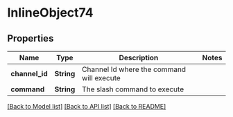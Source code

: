 # InlineObject74

## Properties

Name | Type | Description | Notes
------------ | ------------- | ------------- | -------------
**channel_id** | **String** | Channel Id where the command will execute | 
**command** | **String** | The slash command to execute | 

[[Back to Model list]](../README.md#documentation-for-models) [[Back to API list]](../README.md#documentation-for-api-endpoints) [[Back to README]](../README.md)


